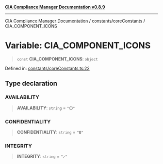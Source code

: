 [**CIA Compliance Manager Documentation v0.8.9**](../../../README.md)

***

[CIA Compliance Manager Documentation](../../../modules.md) / [constants/coreConstants](../README.md) / CIA\_COMPONENT\_ICONS

# Variable: CIA\_COMPONENT\_ICONS

> `const` **CIA\_COMPONENT\_ICONS**: `object`

Defined in: [constants/coreConstants.ts:22](https://github.com/Hack23/cia-compliance-manager/blob/e1ae27dd41c4ccea8a13cdec993022242a97dce3/src/constants/coreConstants.ts#L22)

## Type declaration

### AVAILABILITY

> **AVAILABILITY**: `string` = `"⏱️"`

### CONFIDENTIALITY

> **CONFIDENTIALITY**: `string` = `"🔒"`

### INTEGRITY

> **INTEGRITY**: `string` = `"✓"`
